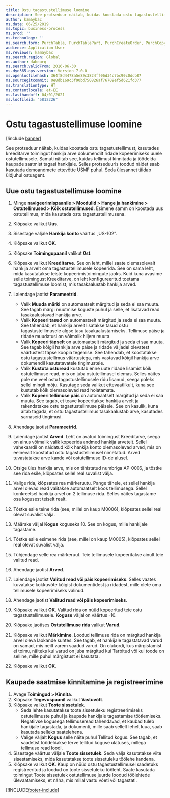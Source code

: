 ```yaml
---
title: Ostu tagastustellimuse loomine
description: See protseduur näitab, kuidas koostada ostu tagastustellimust, kasutades kreeditarve toimingut hankija arve dokumendilt ridade kopeerimiseks uuele ostutellimusele.
author: kamaybac
ms.date: 06/25/2019
ms.topic: business-process
ms.prod: ''
ms.technology: ''
ms.search.form: PurchTable, PurchTablePart, PurchCreateOrder, PurchCopying, InventMarking, PurchEditLines
audience: Application User
ms.reviewer: kamaybac
ms.search.region: Global
ms.author: dabourq
ms.search.validFrom: 2016-06-30
ms.dyn365.ops.version: Version 7.0.0
ms.openlocfilehash: 364f8d4478a5e89c3824ff06d34c7bc90c0ddb87
ms.sourcegitcommit: 0e8db169c3f90bd750826af76709ef5d621fd377
ms.translationtype: HT
ms.contentlocale: et-EE
ms.lasthandoff: 04/01/2021
ms.locfileid: "5812226"
---
```

# <a name="create-a-purchase-return-order"></a>Ostu tagastustellimuse loomine

[!include [banner](../../includes/banner.md)]

See protseduur näitab, kuidas koostada ostu tagastustellimust, kasutades kreeditarve toimingut hankija arve dokumendilt ridade kopeerimiseks uuele ostutellimusele. Samuti näitab see, kuidas tellimust kinnitada ja töödelda kaupade saatmist tagasi hankijale. Selles protseduuris toodud näidet saab kasutada demoandmete ettevõtte USMF puhul. Seda ülesannet täidab üldjuhul ostuagent.

## <a name="create-a-new-purchase-return-order"></a>Uue ostu tagastustellimuse loomine
1. Minge **navigeerimispaanile > Moodulid > Hange ja hankimine > Ostutellimused > Kõik ostutellimused**. Esimene samm on koostada uus ostutellimus, mida kasutada ostu tagastustellimusena.  
2. Klõpsake valikut **Uus**.
3. Sisestage väljale **Hankija konto** väärtus „US-102”.
4. Klõpsake valikut **OK**.
5. Klõpsake **Toimingupaanil** valikut **Ost**.
6. Klõpsake valikut **Kreeditarve**. See on leht, millel saate olemasolevalt hankija arvelt oma tagastustellimusele kopeerida. See on sama leht, mida kasutatakse teiste kopeerimistoimingute jaoks. Kuid kuna avasime selle toimingust Kreeditarve, on leht konfigureeritud toetama tagastustellimuse loomist, mis tasakaalustab hankija arved.  
7. Laiendage jaotist **Parameetrid**.
    - Valik **Muuda märki** on automaatselt märgitud ja seda ei saa muuta. See tagab märgi muutmise koguste puhul ja selle, et lisatavad read tasakaalustavad hankija arve.  
    - Valik **Kopeeri tasud** on automaatselt märgitud ja seda ei saa muuta. See tähendab, et hankija arvelt lisatakse tasud ostu tagastustellimusele algse tasu tasakaalustamiseks. Tellimuse päise ja ridade muudatusi on võimalik hiljem muuta.  
    - Valik **Kopeeri täpselt** on automaatselt märgitud ja seda ei saa muuta. See tagab kõigil hankija arve päise ja ridade väljadel olevatest väärtustest täpse koopia tegemise. See tähendab, et koostatakse ostu tagastustellimus väärtustega, mis vastavad kõigil hankija arve dokumendil kasutatavatele tingimustele. 
    - Valik **Kustuta osturead** kustutab enne uute ridade lisamist kõik ostutellimuse read, mis on juba ostutellimusel olemas. Selles näites pole me veel ostu tagastustellimusele ridu lisanud, seega poleks sellel mingit mõju. Kasutage seda valikut ettevaatlikult, kuna see kustutab kõik olemasolevad read hoiatamata.  
    * Valik **Kopeeri tellimuse päis** on automaatselt märgitud ja seda ei saa muuta. See tagab, et teave kopeeritakse hankija arvelt ja rakendatakse ostu tagastustellimuse päisele. See on kasulik, kuna aitab tagada, et ostu tagastustellimus tasakaalustab arve, kasutades sarnaseid tingimusi.  
8. Ahendage jaotist **Parameetrid**.
9. Laiendage jaotist **Arved**. Leht on avatud toimingust Kreeditarve, seega on ainus võimalik valik kopeerida andmed hankija arvetelt. Sellel vahekaardil on näidatud kõik hankija konto olemasolevad arved, mis on eelnevalt koostatud ostu tagastustellimusel nimetatud.   Arved tuvastatakse arve kande või ostutellimuse ID-de alusel.
10. Otsige üles hankija arve, mis on tähistatud numbriga AP-0006, ja tõstke see rida esile, klõpsates sellel real suvalist välja.
11. Valige rida, klõpsates rea märkeruutu. Pange tähele, et sellel hankija arvel olevad read valitakse automaatselt koos tellimusega. Sellel konkreetsel hankija arvel on 2 tellimuse rida. Selles näites tagastame osa kogusest teiselt realt.
12. Tõstke esile teine rida (see, millel on kaup M0006), klõpsates sellel real olevat suvalist välja.
13. Määrake väljal **Kogus** koguseks 10. See on kogus, mille hankijale tagastame. 
14. Tõstke esile esimene rida (see, millel on kaup M0005), klõpsates sellel real olevat suvalist välja.
15. Tühjendage selle rea märkeruut. Teie tellimusele kopeeritakse ainult teie valitud read.
16. Ahendage jaotist **Arved**.
17. Laiendage jaotist **Valitud read või päis kopeerimiseks**. Selles vaates kuvatakse kokkuvõte kõigist dokumentidest ja ridadest, mille olete oma tellimusele kopeerimiseks valinud.  
18. Ahendage jaotist **Valitud read või päis kopeerimiseks**.
19. Klõpsake valikut **OK**. Valitud rida on nüüd kopeeritud teie ostu tagastustellimusele. **Koguse** väljal on väärtus -10.   
20. Klõpsake jaotises **Ostutellimuse rida** valikut **Varud**.
21. Klõpsake valikut **Märkimine**. Loodud tellimuse rida on märgitud hankija arvel oleva laokande suhtes. See tagab, et hankijale tagastatavad varud on samad, mis neilt varem saadud varud. On olukordi, kus märgistamist ei toimu, näiteks kui varud on juba märgitud kui Tarbitud või kui toode on selline, mille puhul märgistust ei kasutata.  

22. Klõpsake valikut **OK**.

## <a name="confirm-and-record-the-shipment-of-goods"></a>Kaupade saatmise kinnitamine ja registreerimine
1. Avage **Toimingud > Kinnita**.
2. Klõpsake **Tegevuspaanil** valikut **Vastuvõtt**.
3. Klõpsake valikut **Toote sissetulek**.
    - Seda lehte kasutatakse toote sissetuleku registreerimiseks ostutellimuste puhul ja kaupade hankijale tagastamise töötlemiseks. Negatiivse kogusega tellimuseread tähendavad, et kaubad tuleb hankijale tagastada, ja dokumenti, mille saab sellelt lehelt luua, saab kasutada selleks saatelehena.   
    - Valige väljalt **Kogus** selle näite puhul Tellitud kogus. See tagab, et saadetist töödeldakse terve tellitud koguse ulatuses, millega tellimuse read loodi.   
4. Sisestage väärtus väljale **Toote sissetulek**. Seda välja kasutatakse viite sisestamiseks, mida kasutatakse toote sissetuleku töölehe kandena.  
5. Klõpsake valikut **OK**. Kaup on nüüd ostu tagastustellimusel saadetuks registreeritud ja loodud on toote sissetuleku tööleht. Saate kasutada toimingut Toote sissetulek ostutellimuse juurde loodud töölehtede ülevaatamiseks, et näha, mis millal vastu võeti või tagastati.  



[!INCLUDE[footer-include](../../../includes/footer-banner.md)]